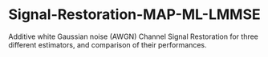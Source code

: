 # Signal-Restoration-MAP-ML-LMMSE
Additive white Gaussian noise (AWGN) Channel Signal Restoration for three different estimators, and comparison of their performances.
